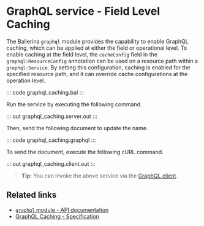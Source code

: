 # GraphQL service - Field Level Caching

The Ballerina `graphql` module provides the capability to enable GraphQL caching, which can be applied at either the field or operational level. To enable caching at the field level, the `cacheConfig` field in the `graphql:ResourceConfig` annotation can be used on a resource path within a `graphql:Service`. By setting this configuration, caching is enabled for the specified resource path, and it can override cache configurations at the operation level.

::: code graphql_caching.bal :::

Run the service by executing the following command.

::: out graphql_caching.server.out :::

Then, send the following document to update the name.

::: code graphql_caching.graphql :::

To send the document, execute the following cURL command.

::: out graphql_caching.client.out :::

>**Tip:** You can invoke the above service via the [GraphQL client](/learn/by-example/graphql-client-query-endpoint/).

## Related links
- [`graphql` module - API documentation](https://lib.ballerina.io/ballerina/graphql/latest)
- [GraphQL Caching - Specification](/spec/graphql/#??????)
